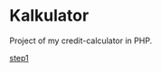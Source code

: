 # Kalkulator
Project of my credit-calculator in PHP.

<a href="https://github.com/przemuszgodus/Kalkulator/tree/step-1">step1</a>
